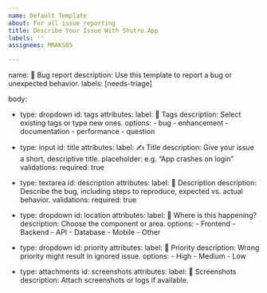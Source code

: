 ```yaml
---
name: Default Template
about: For all issue reporting
title: Describe Your Issue With Shutro.App
labels: ''
assignees: MRAKS05

---
```


name: 🐞 Bug report
description: Use this template to report a bug or unexpected behavior.
labels: [needs-triage]

body:
  - type: dropdown
    id: tags
    attributes:
      label: 📑 Tags
      description: Select existing tags or type new ones.
      options:
        - bug
        - enhancement
        - documentation
        - performance
        - question

  - type: input
    id: title
    attributes:
      label: ✍️ Title
      description: Give your issue a short, descriptive title.
      placeholder: e.g. “App crashes on login”
      validations:
        required: true

  - type: textarea
    id: description
    attributes:
      label: 📝 Description
      description: Describe the bug, including steps to reproduce, expected vs. actual behavior.
      validations:
        required: true

  - type: dropdown
    id: location
    attributes:
      label: 📍 Where is this happening?
      description: Choose the component or area.
      options:
        - Frontend
        - Backend
        - API
        - Database
        - Mobile
        - Other

  - type: dropdown
    id: priority
    attributes:
      label: 🚦 Priority
      description: Wrong priority might result in ignored issue.
      options:
        - High
        - Medium
        - Low

  - type: attachments
    id: screenshots
    attributes:
      label: 📸 Screenshots
      description: Attach screenshots or logs if available.
